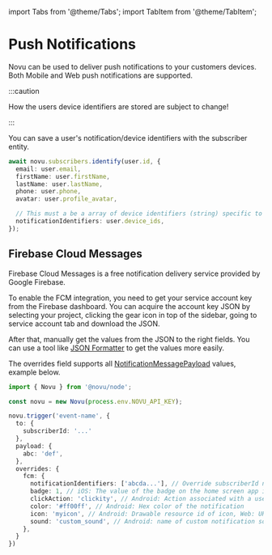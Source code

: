 import Tabs from '@theme/Tabs';
import TabItem from '@theme/TabItem';

# Push Notifications

Novu can be used to deliver push notifications to your customers devices. Both Mobile and Web push notifications are supported.

:::caution

How the users device identifiers are stored are subject to change!

:::

You can save a user's notification/device identifiers with the subscriber entity.

```ts
await novu.subscribers.identify(user.id, {
  email: user.email,
  firstName: user.firstName,
  lastName: user.lastName,
  phone: user.phone,
  avatar: user.profile_avatar,

  // This must a be a array of device identifiers (string) specific to the provider.
  notificationIdentifiers: user.device_ids,
});
```

## Firebase Cloud Messages

Firebase Cloud Messages is a free notification delivery service provided by Google Firebase.

To enable the FCM integration, you need to get your service account key from the Firebase dashboard. You can acquire the account key JSON by selecting your project, clicking the gear icon in top of the sidebar, going to service account tab and download the JSON.

After that, manually get the values from the JSON to the right fields. You can use a tool like [JSON Formatter](https://jsonformatter.curiousconcept.com/) to get the values more easily.

The overrides field supports all [NotificationMessagePayload](https://firebase.google.com/docs/reference/admin/node/firebase-admin.messaging.notificationmessagepayload.md#notificationmessagepayload_interface) values, example below.

<Tabs>
  <TabItem value="nodejs" label="Node.js" default>

  ```ts
  import { Novu } from '@novu/node';
  
  const novu = new Novu(process.env.NOVU_API_KEY);
  
  novu.trigger('event-name', {
    to: {
      subscriberId: '...'
    },
    payload: {
      abc: 'def',
    },
    overrides: {
      fcm: {
        notificationIdentifiers: ['abcda...'], // Override subscriberId notification/device identifiers 
        badge: 1, // iOS: The value of the badge on the home screen app icon, if 0 then the badge is removed.
        clickAction: 'clickity', // Android: Action associated with a user click on the notification.
        color: '#ff00ff', // Android: Hex color of the notification
        icon: 'myicon', // Android: Drawable resource id of icon, Web: URL to icon
        sound: 'custom_sound', // Android: name of custom notification sound
      },
    }
  })
  ```

  </TabItem>
</Tabs>
